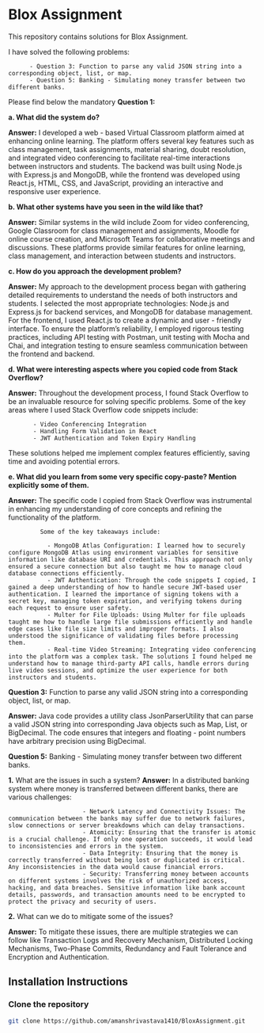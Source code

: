 # Blox Assignment

This repository contains solutions for Blox Assignment.

I have solved the following problems:

          - Question 3: Function to parse any valid JSON string into a corresponding object, list, or map.
          - Question 5: Banking - Simulating money transfer between two different banks.

Please find below the mandatory **Question 1:**

**a. What did the system do?**

**Answer:**  I developed a web - based Virtual Classroom platform aimed at enhancing online learning. The platform offers several key features such as class management, task assignments, material sharing, doubt resolution, and integrated video conferencing to facilitate real-time interactions between instructors and students. The backend was built using Node.js with Express.js and MongoDB, while the frontend was developed using React.js, HTML, CSS, and JavaScript, providing an interactive and responsive user experience.

**b. What other systems have you seen in the wild like that?**

**Answer:** Similar systems in the wild include Zoom for video conferencing, Google Classroom for class management and assignments, Moodle for online course creation, and Microsoft Teams for collaborative meetings and discussions. These platforms provide similar features for online learning, class management, and interaction between students and instructors.

**c. How do you approach the development problem?**

**Answer:** My approach to the development process began with gathering detailed requirements to understand the needs of both instructors and students. I selected the most appropriate technologies: Node.js and Express.js for backend services, and MongoDB for database management. For the frontend, I used React.js to create a dynamic and user - friendly interface. To ensure the platform’s reliability, I employed rigorous testing practices, including API testing with Postman, unit testing with Mocha and Chai, and integration testing to ensure seamless communication between the frontend and backend.

**d. What were interesting aspects where you copied code from Stack Overflow?**

**Answer:** Throughout the development process, I found Stack Overflow to be an invaluable resource for solving specific problems. Some of the key areas where I used Stack Overflow code snippets include:

           - Video Conferencing Integration
           - Handling Form Validation in React
           - JWT Authentication and Token Expiry Handling

These solutions helped me implement complex features efficiently, saving time and avoiding potential errors.

**e. What did you learn from some very specific copy-paste? Mention explicitly some of them.**

**Answer:** The specific code I copied from Stack Overflow was instrumental in enhancing my understanding of core concepts and refining the functionality of the platform. 

             Some of the key takeaways include:
             
               - MongoDB Atlas Configuration: I learned how to securely configure MongoDB Atlas using environment variables for sensitive information like database URI and credentials. This approach not only ensured a secure connection but also taught me how to manage cloud database connections efficiently.
               - JWT Authentication: Through the code snippets I copied, I gained a deep understanding of how to handle secure JWT-based user authentication. I learned the importance of signing tokens with a secret key, managing token expiration, and verifying tokens during each request to ensure user safety.
               - Multer for File Uploads: Using Multer for file uploads taught me how to handle large file submissions efficiently and handle edge cases like file size limits and improper formats. I also understood the significance of validating files before processing them.
               - Real-time Video Streaming: Integrating video conferencing into the platform was a complex task. The solutions I found helped me understand how to manage third-party API calls, handle errors during live video sessions, and optimize the user experience for both instructors and students.

**Question 3:** Function to parse any valid JSON string into a corresponding object, list, or map.

**Answer:** Java code provides a utility class JsonParserUtility that can parse a valid JSON string into corresponding Java objects such as Map, List, or BigDecimal. The code ensures that integers and floating - point numbers have arbitrary precision using BigDecimal.

**Question 5:** Banking - Simulating money transfer between two different banks.

**1.** What are the issues in such a system?
**Answer:** In a distributed banking system where money is transferred between different banks, there are various challenges:

                         - Network Latency and Connectivity Issues: The communication between the banks may suffer due to network failures, slow connections or server breakdowns which can delay transactions.
                         - Atomicity: Ensuring that the transfer is atomic is a crucial challenge. If only one operation succeeds, it would lead to inconsistencies and errors in the system.
                         - Data Integrity: Ensuring that the money is correctly transferred without being lost or duplicated is critical. Any inconsistencies in the data would cause financial errors.
                         - Security: Transferring money between accounts on different systems involves the risk of unauthorized access, hacking, and data breaches. Sensitive information like bank account details, passwords, and transaction amounts need to be encrypted to protect the privacy and security of users.

**2.** What can we do to mitigate some of the issues?

**Answer:** To mitigate these issues, there are multiple strategies we can follow like Transaction Logs and Recovery Mechanism, Distributed Locking Mechanisms, Two-Phase Commits, Redundancy and Fault Tolerance and Encryption and Authentication. 

## Installation Instructions
### Clone the repository
```bash
git clone https://github.com/amanshrivastava1410/BloxAssignment.git
